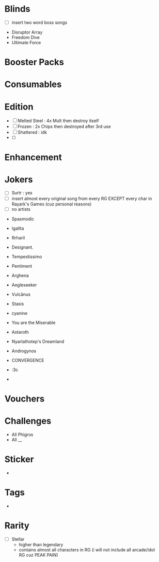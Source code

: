 # Blinds
- [ ] insert two word boss songs
- Disruptor Array
- Freedom Dive
- Ultimate Force
 


# Booster Packs


# Consumables


# Edition
- [ ] Melted Steel : 4x Mult then destroy itself 
- [ ] Frozen : 2x Chips then destroyed after 3rd use
- [ ] Shattered : idk
- [ ] 

# Enhancement

# Jokers
- [ ] Surtr : yes
- [ ] insert almost every original song from every RG EXCEPT every char in Rayark's Games (cuz personal reasons)
- [ ] no artists 

- Spasmodic
- Igallta
- Rrharil

- Designant.
- Tempestissimo
- Pentiment
- Arghena
- Aegleseeker
- Vulcānus

- Stasis
- cyanine
- You are the Miserable
- Astaroth
- Nyarlathotep's Dreamland
- Androgynos

- CONVERGENCE
- :3c
- 


# Vouchers


# Challenges
- All Phigros
- All __ 


# Sticker
-

# Tags
- 


# Rarity
- [ ] Stellar
    -   higher than legendary
    -   contains almost all characters in RG (i will not include all arcade/idol RG cuz PEAK PAIN)
